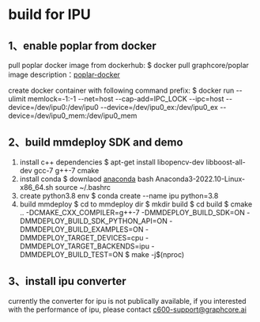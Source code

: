 # build for IPU

## 1、enable poplar from docker
pull poplar docker image from dockerhub:
$ docker pull graphcore/poplar
image description：[poplar-docker](https://hub.docker.com/r/graphcore/poplar)

create docker container with following command prefix:
$ docker run --ulimit memlock=-1:-1 --net=host --cap-add=IPC_LOCK --ipc=host --device=/dev/ipu0:/dev/ipu0 --device=/dev/ipu0_ex:/dev/ipu0_ex --device=/dev/ipu0_mem:/dev/ipu0_mem 

## 2、build mmdeploy SDK and demo
1. install c++ dependencies
$  apt-get install libopencv-dev libboost-all-dev gcc-7 g++-7 cmake
2. install conda
$  downlaod [anaconda](https://repo.anaconda.com/archive/Anaconda3-2022.10-Linux-x86_64.sh)
   bash Anaconda3-2022.10-Linux-x86_64.sh
   source ~/.bashrc
3. create python3.8 env
$ conda create --name ipu python=3.8
4. build mmdeploy
$ cd to mmdeploy dir
$ mkdir build
$ cd build
$ cmake .. -DCMAKE_CXX_COMPILER=g++-7 -DMMDEPLOY_BUILD_SDK=ON -DMMDEPLOY_BUILD_SDK_PYTHON_API=ON -DMMDEPLOY_BUILD_EXAMPLES=ON -DMMDEPLOY_TARGET_DEVICES=cpu -DMMDEPLOY_TARGET_BACKENDS=ipu -DMMDEPLOY_BUILD_TEST=ON
$ make -j$(nproc)

## 3、install ipu converter
currently the converter for ipu is not publically available, if you interested with the performance of ipu, please contact c600-support@graphcore.ai
